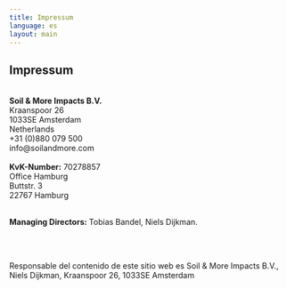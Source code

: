 ```yaml
---
title: Impressum
language: es
layout: main
---
```

<div class="container">
<h2 class="intro">Impressum</h2>
<br>
<strong>Soil & More Impacts B.V.</strong>
<br>
Kraanspoor 26
<br>
1033SE Amsterdam
<br>
Netherlands
<br>
+31 (0)880 079 500
<br>
info@soilandmore.com
<br>
<br>
<strong>KvK-Number:</strong> 70278857

 
<br>
Office Hamburg
<br>
Buttstr. 3
<br>
22767 Hamburg
<br>
<br>

 
<strong>Managing Directors:</strong>
Tobias Bandel, Niels Dijkman.

<br>
<br>
<p>Responsable del contenido de este sitio web es Soil & More Impacts B.V., Niels Dijkman, Kraanspoor 26, 1033SE Amsterdam</p>

 

</div>